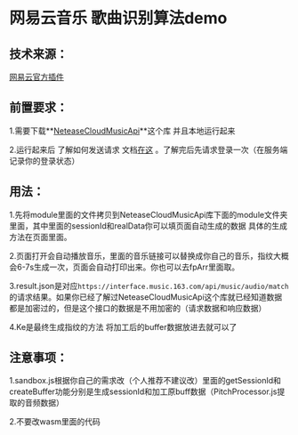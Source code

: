 # 网易云音乐  歌曲识别算法demo

## 技术来源：

[网易云官方插件](https://fn.music.163.com/g/chrome-extension-home-page-beta/)

## 前置要求：

1.需要下载**[NeteaseCloudMusicApi](https://github.com/Binaryify/NeteaseCloudMusicApi)**这个库 并且本地运行起来

2.运行起来后 了解如何发送请求  文档[在这](https://neteasecloudmusicapi.vercel.app/#/) 。了解完后先请求登录一次（在服务端记录你的登录状态）

## 用法：

1.先将module里面的文件拷贝到NeteaseCloudMusicApi库下面的module文件夹里面，其中里面的sessionId和realData你可以填页面自动生成的数据 具体的生成方法在页面里面。

2.页面打开会自动播放音乐，里面的音乐链接可以替换成你自己的音乐，指纹大概会6-7s生成一次，页面会自动打印出来。你也可以去fpArr里面取。

3.result.json是对应`https://interface.music.163.com/api/music/audio/match`的请求结果。如果你已经了解过NeteaseCloudMusicApi这个库就已经知道数据都是加密过的，但是这个接口的数据是不用加密的（请求数据和响应数据）

4.Ke是最终生成指纹的方法 将加工后的buffer数据放进去就可以了

## 注意事项：

1.sandbox.js根据你自己的需求改（个人推荐不建议改）里面的getSessionId和createBuffer功能分别是生成sessionId和加工原buff数据（PitchProcessor.js提取的音频数据）

2.不要改wasm里面的代码
